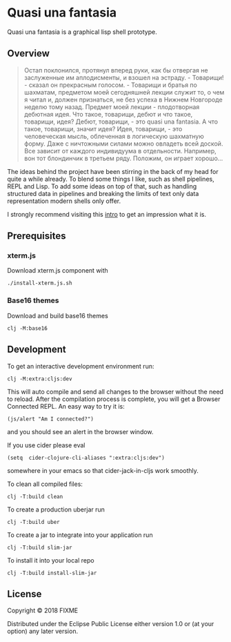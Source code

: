 # Quasi una fantasia

Quasi una fantasia is a graphical lisp shell prototype.

## Overview

> Остап поклонился, протянул вперед руки, как бы отвергая не заслуженные им аплодисменты, и взошел на эстраду.
> \- Товарищи! - сказал он прекрасным голосом. - Товарищи и братья по шахматам, предметом моей сегодняшней лекции служит то, о чем я читал и, должен признаться, не без успеха в Нижнем Новгороде неделю тому назад. Предмет моей лекции - плодотворная дебютная идея. Что такое, товарищи, дебют и что такое, товарищи, идея? Дебют, товарищи, - это quasi una fantasia. А что такое, товарищи, значит идея? Идея, товарищи, - это человеческая мысль, облеченная в логическую шахматную форму. Даже с ничтожными силами можно овладеть всей доской. Все зависит от каждого индивидуума в отдельности. Например, вон тот блондинчик в третьем ряду. Положим, он играет хорошо...
 
The ideas behind the project have been stirring in the back of my head for quite a while already. To blend some things I like, such as shell pipelines, REPL and Lisp. To add some ideas on top of that, such as handling structured data in pipelines and breaking the limits of text only data representation modern shells only offer.

I strongly recommend visiting this [intro](https://shashurup.github.io/quasi-una-fantasia/doc.html) to get an impression what it is.

## Prerequisites

### xterm.js

Download xterm.js component with

    ./install-xterm.js.sh

### Base16 themes

Download and build base16 themes

    clj -M:base16

## Development

To get an interactive development environment run:

    clj -M:extra:cljs:dev

This will auto compile and send all changes to the browser without the
need to reload. After the compilation process is complete, you will
get a Browser Connected REPL. An easy way to try it is:

    (js/alert "Am I connected?")

and you should see an alert in the browser window.

If you use cider please eval 

    (setq  cider-clojure-cli-aliases ":extra:cljs:dev")

somewhere in your emacs so that cider-jack-in-cljs work smoothly.

To clean all compiled files:

	clj -T:build clean

To create a production uberjar run

    clj -T:build uber

To create a jar to integrate into your application run

    clj -T:build slim-jar

To install it into your local repo

    clj -T:build install-slim-jar

## License

Copyright © 2018 FIXME

Distributed under the Eclipse Public License either version 1.0 or (at your option) any later version.
